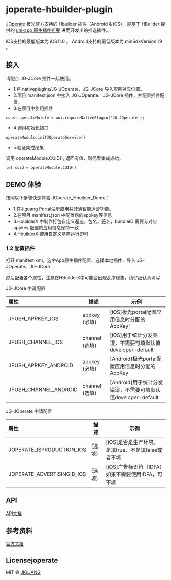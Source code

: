 # joperate-hbuilder-plugin

[JOperate](https://www.jiguang.cn) 极光官方支持的 Hbuilder 插件（Android & iOS）。是基于 HBuilder 提供的 [uni-app 原生插件扩展](https://nativesupport.dcloud.net.cn/NativePlugin/README) 进而开发出的推送插件。

iOS支持的最低版本为 iOS11.0 。
Android支持的最低版本为 minSdkVersion 19 。

## 接入

请配合 JG-JCore 插件一起使用。

- 1.将 nativeplugins/JG-JOperate、JG-JCore 导入项目对应位置。
- 2.项目 manifest.json 中接入 JG-JOperate、JG-JCore 插件，并配置插件配置。
- 3.在项目中引用插件

```
const operateMofule = uni.requireNativePlugin('JG-JOperate');
```

- 4.调用初始化接口

```
operateModule.initJOperateService()
```

- 5.验证集成结果

调用 operateModule.CUID(), 返回有值，则代表集成成功。

```
let cuid = operateModule.CUID()
```


## DEMO 体验
按照以下步骤快速体验 JOperate_Hbuilder_Demo：
- 1.在[Jiguang Portal](https://www.jiguang.cn)注册应用并开通智能运营功能。
- 2.在项目 manifest.json 中配置您的appkey等信息
- 3.HbuilderX 中制作打包自定义基座，包名，签名，bundleID 需要与对应 appkey 配置的应用信息保持一致
- 4.HbuilderX 使用自定义基座运行即可

### 1.2 配置插件

打开 manifest.xml，选中App原生插件配置，选择本地插件，导入 JG-JOperate、JG-JCore

然后配置各个属性，注意在HBuilderX中可能会出现乱序现象，请仔细认真填写

JG-JCore 中请配置

| 属性               | 描述                                            | 示例                               |
| :----------------- | ----------------------------------------------- | ---------------------------------- |
| JPUSH_APPKEY_IOS | appkey (必填) | [iOS]极光portal配置应用信息时分配的AppKey"  |
| JPUSH_CHANNEL_IOS | channel (选填) | [iOS]用于统计分发渠道，不需要可填默认值developer-default |
| JPUSH_APPKEY_ANDROID | appkey (必填) | [Android]极光portal配置应用信息时分配的AppKey  |
| JPUSH_CHANNEL_ANDROID | channel (选填) | [Android]用于统计分发渠道，不需要可填默认值developer-default |


JG-JOperate 中请配置

| 属性               | 描述                                            | 示例                               |
| :----------------- | ----------------------------------------------- | ---------------------------------- |
| JOPERATE_ISPRODUCTION_IOS |  (选填) | [iOS]是否是生产环境，是填true，不是填false或者不填  |
| JOPERATE_ADVERTISINGID_IOS |  (选填) | [iOS]广告标识符（IDFA）如果不需要使用IDFA，可不填  |



## API

[API文档](https://github.com/jiguang-official/joperate-uniapp-plugin/blob/main/doc/API.md)

## 参考资料

[官方文档](https://docs.jiguang.cn/public_service/client)

## Licensejoperate

MIT © [JIGUANG](/license)




